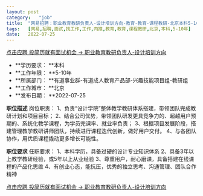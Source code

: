```yaml
---
layout:	post
category:	"job"
title:	"网易招聘：职业教育教研负责人-设计培训方向-教育-教育-课程教研-北京本科5-10年"
tags:	[网易,招聘,面试,找工作,工作,内推,教育,教育,课程教研,北京,本科,5-10年]
date:	2022-07-25
---
```


[点击应聘 投简历就有面试机会 -> 职业教育教研负责人-设计培训方向](http://mobile.bole.netease.com/bole/boleDetail?id=41797&employeeId=346f03c3cda5f04c&key=all)



- **学历要求： **本科
- **工作年限： **5-10年
- **所属部门： **有道事业群-有道成人教育产品部-兴趣技能项目组-教研组
- **工作城市： **北京
- **发布日期： **2022-07-25



**职位描述**
岗位职责：
1、负责“设计学院”整体教学教研体系搭建，带领团队完成教研计划和项目目标；
2、结合公司优势，带领团队研发更具竞争力的、超越用户预期的、系统化教学课程，为学员完课率、就业率负责；
3、根据项目发展阶段，搭建管理教学教研讲师团队，持续进行课程迭代创新，做好用户交付。
4、与各团队协作，用优质课程撬动更多增长可能性。



**职位要求**
任职要求：
1、本科学历，具备过硬的设计专业知识体系
2、具备3年以上教学教研经验，或5年以上从业经验
3、尊重用户，耐心磨课，具备搭建在线课程的产品化思维
4、有创业心态，能抗压，优秀的独立思考、沟通管理、团队合作精神



[点击应聘 投简历就有面试机会 -> 职业教育教研负责人-设计培训方向](http://mobile.bole.netease.com/bole/boleDetail?id=41797&employeeId=346f03c3cda5f04c&key=all)